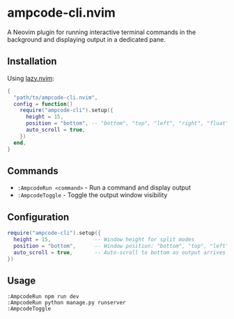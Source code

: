 # ampcode-cli.nvim

A Neovim plugin for running interactive terminal commands in the background and displaying output in a dedicated pane.

## Installation

Using [lazy.nvim](https://github.com/folke/lazy.nvim):

```lua
{
  "path/to/ampcode-cli.nvim",
  config = function()
    require("ampcode-cli").setup({
      height = 15,
      position = "bottom", -- "bottom", "top", "left", "right", "float"
      auto_scroll = true,
    })
  end,
}
```

## Commands

- `:AmpcodeRun <command>` - Run a command and display output
- `:AmpcodeToggle` - Toggle the output window visibility

## Configuration

```lua
require("ampcode-cli").setup({
  height = 15,              -- Window height for split modes
  position = "bottom",      -- Window position: "bottom", "top", "left", "right", "float"
  auto_scroll = true,       -- Auto-scroll to bottom as output arrives
})
```

## Usage

```vim
:AmpcodeRun npm run dev
:AmpcodeRun python manage.py runserver
:AmpcodeToggle
```
